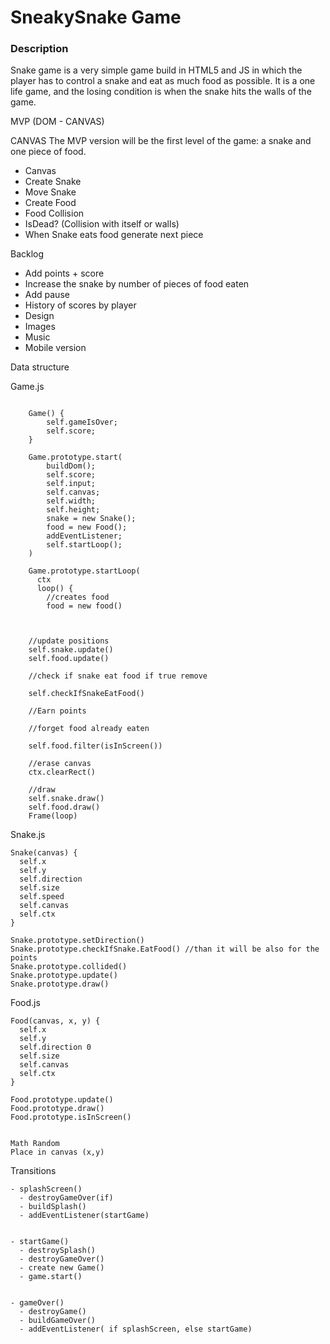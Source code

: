 
# SneakySnake Game

### Description
Snake game is a very simple game build in HTML5 and JS in which
the player has to control a snake and eat as much food as possible.
It is a one life game, and the losing condition is when the snake hits the walls of the game.

MVP (DOM - CANVAS)

CANVAS The MVP version will be the first level of the game:
a snake and one piece of food. 
- Canvas
- Create Snake
- Move Snake
- Create Food
- Food Collision
- IsDead? (Collision with itself or walls)
- When Snake eats food generate next piece

Backlog

- Add points + score
- Increase the snake by number of pieces of food eaten
- Add pause
- History of scores by player
- Design
- Images
- Music
- Mobile version

Data structure

Game.js

```

    Game() {
        self.gameIsOver;
        self.score;
    }

    Game.prototype.start(
        buildDom();
        self.score;
        self.input;
        self.canvas;
        self.width;
        self.height;
        snake = new Snake();
        food = new Food();
        addEventListener;
        self.startLoop();
    )

    Game.prototype.startLoop(
      ctx
      loop() {
        //creates food
        food = new food()
        
        

    //update positions
    self.snake.update()
    self.food.update()
    
    //check if snake eat food if true remove

    self.checkIfSnakeEatFood()
    
    //Earn points
    
    //forget food already eaten

    self.food.filter(isInScreen())
    
    //erase canvas
    ctx.clearRect()
    
    //draw
    self.snake.draw()
    self.food.draw()
    Frame(loop)
   ```
   

 Snake.js
 
    Snake(canvas) {
      self.x
      self.y
      self.direction
      self.size
      self.speed
      self.canvas
      self.ctx
    }

    Snake.prototype.setDirection()
    Snake.prototype.checkIfSnake.EatFood() //than it will be also for the points
    Snake.prototype.collided()
    Snake.prototype.update()
    Snake.prototype.draw()
    
Food.js

    Food(canvas, x, y) {
      self.x
      self.y
      self.direction 0
      self.size
      self.canvas
      self.ctx
    }

    Food.prototype.update()
    Food.prototype.draw()
    Food.prototype.isInScreen()


    Math Random
    Place in canvas (x,y)

Transitions

    - splashScreen()
      - destroyGameOver(if)
      - buildSplash()
      - addEventListener(startGame)


    - startGame()
      - destroySplash()
      - destroyGameOver()
      - create new Game()
      - game.start()


    - gameOver()
      - destroyGame()
      - buildGameOver()
      - addEventListener( if splashScreen, else startGame)

